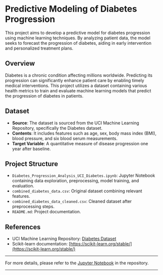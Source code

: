 # Predictive Modeling of Diabetes Progression

This project aims to develop a predictive model for diabetes progression using machine learning techniques. By analyzing patient data, the model seeks to forecast the progression of diabetes, aiding in early intervention and personalized treatment plans.

## Overview

Diabetes is a chronic condition affecting millions worldwide. Predicting its progression can significantly enhance patient care by enabling timely medical interventions. This project utilizes a dataset containing various health metrics to train and evaluate machine learning models that predict the progression of diabetes in patients.

## Dataset

* **Source**: The dataset is sourced from the UCI Machine Learning Repository, specifically the Diabetes dataset.
* **Contents**: It includes features such as age, sex, body mass index (BMI), blood pressure, and six blood serum measurements.
* **Target Variable**: A quantitative measure of disease progression one year after baseline.

## Project Structure

* `Diabetes_Progression_Analysis_UCI_Diabetes.ipynb`: Jupyter Notebook containing data exploration, preprocessing, model training, and evaluation.
* `combined_diabetes_data.csv`: Original dataset combining relevant features.
* `combined_diabetes_data_cleaned.csv`: Cleaned dataset after preprocessing steps.
* `README.md`: Project documentation.




## References

* UCI Machine Learning Repository: [Diabetes Dataset](https://archive.ics.uci.edu/ml/datasets/diabetes)
* Scikit-learn documentation: [https://scikit-learn.org/stable/](https://scikit-learn.org/stable/)

---

For more details, please refer to the [Jupyter Notebook](https://github.com/sarakhalili/Predictive-Modeling-of-Diabetes-Progression/blob/main/Diabetes_Progression_Analysis_UCI_Diabetes.ipynb) in the repository.

---

[1]: https://github.com/Sara-cos/Diabetes-prediction-using-ML?utm_source=chatgpt.com "Sara-cos/Diabetes-prediction-using-ML - GitHub"
[2]: https://github.com/nafisalawalidris/Building-a-Linear-Regression-Model-to-Predict-Diabetes-Progression?utm_source=chatgpt.com "nafisalawalidris/Building-a-Linear-Regression-Model-to-Predict ..."
[3]: https://github.com/arrdel/DL-diabetes-prediction-model?utm_source=chatgpt.com "Deep Learning Diabetes Prediction Model - GitHub"
[4]: https://github.com/sakethyalamanchili/Diabetes-Prediction-Project?utm_source=chatgpt.com "sakethyalamanchili/Diabetes-Prediction-Project - GitHub"
